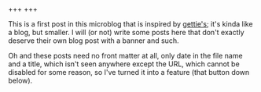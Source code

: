 +++
+++

This is a first post in this microblog that is inspired by [gettie's](https://getimiskon.xyz/microblog.html); it's kinda like a blog, but smaller. I will (or not) write some posts here that don't exactly deserve their own blog post with a banner and such.

Oh and these posts need no front matter at all, only date in the file name and a title, which isn't seen anywhere except the URL, which cannot be disabled for some reason, so I've turned it into a feature (that button down below).
